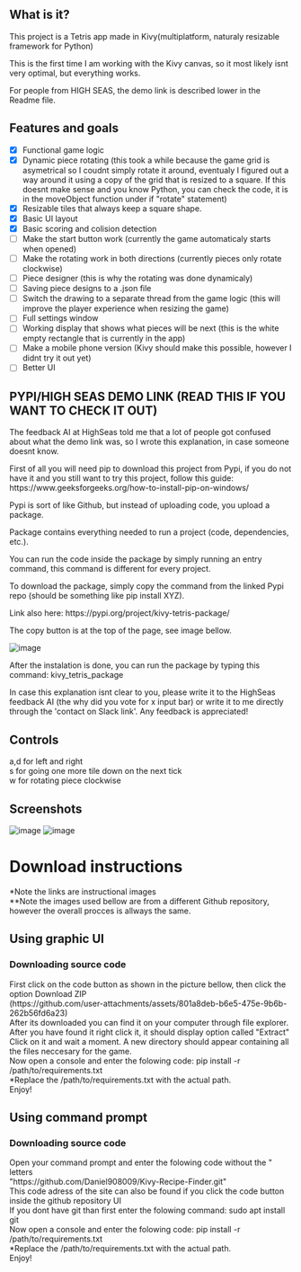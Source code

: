 ## What is it?
<p>This project is a Tetris app made in Kivy(multiplatform, naturaly resizable framework for Python)</p>
<p>This is the first time I am working with the Kivy canvas, so it most likely isnt very optimal, but everything works.</p>
<p>For people from HIGH SEAS, the demo link is described lower in the Readme file.</p>

## Features and goals
- [X] Functional game logic
- [X] Dynamic piece rotating (this took a while because the game grid is asymetrical so I coudnt simply rotate it around, eventualy I figured out a way around it using a copy of the grid that is resized to a square. If this doesnt make sense and you know Python, you can check the code, it is in the moveObject function under if "rotate" statement)
- [X] Resizable tiles that always keep a square shape.
- [X] Basic UI layout
- [X] Basic scoring and colision detection
- [ ] Make the start button work (currently the game automaticaly starts when opened)
- [ ] Make the rotating work in both directions (currently pieces only rotate clockwise)
- [ ] Piece designer (this is why the rotating was done dynamicaly)
- [ ] Saving piece designs to a .json file
- [ ] Switch the drawing to a separate thread from the game logic (this will improve the player experience when resizing the game)
- [ ] Full settings window
- [ ] Working display that shows what pieces will be next (this is the white empty rectangle that is currently in the app)
- [ ] Make a mobile phone version (Kivy should make this possible, however I didnt try it out yet)  
- [ ] Better UI

## PYPI/HIGH SEAS DEMO LINK (READ THIS IF YOU WANT TO CHECK IT OUT)
<p>The feedback AI at HighSeas told me that a lot of people got confused about what the demo link was, so I wrote this explanation, in case someone doesnt know.</p>
<p>First of all you will need pip to download this project from Pypi, if you do not have it and you still want to try this project, follow this guide: https://www.geeksforgeeks.org/how-to-install-pip-on-windows/</p>
<p>Pypi is sort of like Github, but instead of uploading code, you upload a package.</p>
<p>Package contains everything needed to run a project (code, dependencies, etc.).</p>
<p>You can run the code inside the package by simply running an entry command, this command is different for every project.</p>
<p>To download the package, simply copy the command from the linked Pypi repo (should be something like pip install XYZ).</p>
<p>Link also here: https://pypi.org/project/kivy-tetris-package/ </p>
<p>The copy button is at the top of the page, see image bellow.</p>

![image](https://github.com/user-attachments/assets/3b852bc1-4947-452c-a381-15e4beb35aa9)

<p>After the instalation is done, you can run the package by typing this command: kivy_tetris_package</p>
<p>In case this explanation isnt clear to you, please write it to the HighSeas feedback AI (the why did you vote for x input bar) or write it to me directly through the 'contact on Slack link'. Any feedback is appreciated!</p>

## Controls
a,d for left and right <br>
s for going one more tile down on the next tick <br>
w for rotating piece clockwise <br>

## Screenshots
![image](https://github.com/user-attachments/assets/ab102417-aef8-4689-a3cd-fdc27b72dedb)
![image](https://github.com/user-attachments/assets/b01ad9d1-d3e7-4ec4-a5cd-8c9bf6830fa3)

<h1>Download instructions</h1>
*Note the links are instructional images <br>
**Note the images used bellow are from a different Github repository, however the overall procces is allways the same. <br>
<h2>Using graphic UI</h2>
<h3>Downloading source code </h3>
First click on the code button as shown in the picture bellow, then click the option Download ZIP <br>
(https://github.com/user-attachments/assets/801a8deb-b6e5-475e-9b6b-262b56fd6a23) <br>
After its downloaded you can find it on your computer through file explorer. After you have found it right click it, it should display option called "Extract" <br>
Click on it and wait a moment. A new directory should appear containing all the files neccesary for the game.<br>
Now open a console and enter the folowing code: pip install -r /path/to/requirements.txt <br>
*Replace the /path/to/requirements.txt with the actual path. <br>
Enjoy! <br>
<h2>Using command prompt</h2>
<h3>Downloading source code </h3>
Open your command prompt and enter the folowing code without the " letters <br>
"https://github.com/Daniel908009/Kivy-Recipe-Finder.git" <br>
This code adress of the site can also be found if you click the code button inside the github repository UI <br>
If you dont have git than first enter the folowing command: sudo apt install git <br>
Now open a console and enter the folowing code: pip install -r /path/to/requirements.txt <br>
*Replace the /path/to/requirements.txt with the actual path. <br>
Enjoy! <br>
